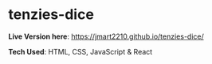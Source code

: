# tenzies-dice
**Live Version here**: https://jmart2210.github.io/tenzies-dice/

**Tech Used**: HTML, CSS, JavaScript & React
